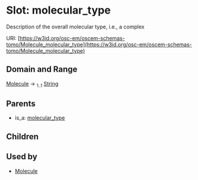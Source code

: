 
# Slot: molecular_type

Description of the overall molecular type, i.e., a complex

URI: [https://w3id.org/osc-em/oscem-schemas-tomo/Molecule_molecular_type](https://w3id.org/osc-em/oscem-schemas-tomo/Molecule_molecular_type)


## Domain and Range

[Molecule](Molecule.md) &#8594;  <sub>1..1</sub> [String](types/String.md)

## Parents

 *  is_a: [molecular_type](molecular_type.md)

## Children


## Used by

 * [Molecule](Molecule.md)
